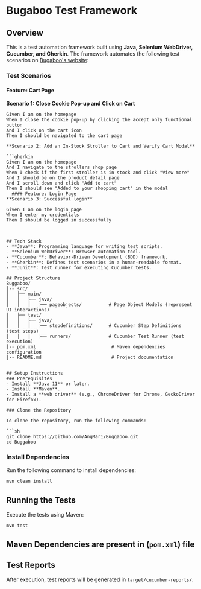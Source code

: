 # Bugaboo Test Framework

## Overview
This is a test automation framework built using **Java, Selenium WebDriver, Cucumber, and Gherkin**. The framework automates the following test scenarios on [Bugaboo's website](https://www.bugaboo.com/us-en):


### Test Scenarios

#### Feature: Cart Page

**Scenario 1: Close Cookie Pop-up and Click on Cart**

```gherkin
Given I am on the homepage
When I close the cookie pop-up by clicking the accept only functional button
And I click on the cart icon
Then I should be navigated to the cart page

**Scenario 2: Add an In-Stock Stroller to Cart and Verify Cart Modal**

```gherkin
Given I am on the homepage
And I navigate to the strollers shop page
When I check if the first stroller is in stock and click "View more"
And I should be on the product detail page
And I scroll down and click "Add to cart"
Then I should see "Added to your shopping cart" in the modal
  #### Feature: Login Page
**Scenario 3: Successful login**
  
Given I am on the login page
When I enter my credentials
Then I should be logged in successfully
  
  
  
## Tech Stack
- **Java**: Programming language for writing test scripts.
- **Selenium WebDriver**: Browser automation tool.
- **Cucumber**: Behavior-Driven Development (BDD) framework.
- **Gherkin**: Defines test scenarios in a human-readable format.
- **JUnit**: Test runner for executing Cucumber tests.

## Project Structure
Buggaboo/
│-- src/
│   ├── main/
│   │   ├── java/
│   │   │   ├── pageobjects/          # Page Object Models (represent UI interactions)
│   ├── test/
│   │   ├── java/
│   │   │   ├── stepdefinitions/      # Cucumber Step Definitions (test steps)
│   │   │   ├── runners/              # Cucumber Test Runner (test execution)
│-- pom.xml                            # Maven dependencies configuration
│-- README.md                          # Project documentation


## Setup Instructions
### Prerequisites
- Install **Java 11** or later.
- Install **Maven**.
- Install a **web driver** (e.g., ChromeDriver for Chrome, GeckoDriver for Firefox).

### Clone the Repository

To clone the repository, run the following commands:

```sh
git clone https://github.com/AngMar1/Buggaboo.git
cd Buggaboo
```

### Install Dependencies
Run the following command to install dependencies:
```sh
mvn clean install
```

## Running the Tests
Execute the tests using Maven:
```sh
mvn test
```

## Maven Dependencies are present in (`pom.xml`) file 

## Test Reports
After execution, test reports will be generated in `target/cucumber-reports/`.


